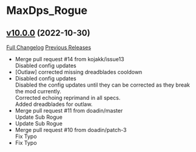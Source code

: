 # MaxDps_Rogue

## [v10.0.0](https://github.com/kaminaris/MaxDps-Rogue/tree/v10.0.0) (2022-10-30)
[Full Changelog](https://github.com/kaminaris/MaxDps-Rogue/compare/v9.1.3...v10.0.0) [Previous Releases](https://github.com/kaminaris/MaxDps-Rogue/releases)

- Merge pull request #14 from kojakk/issue13  
    Disabled config updates  
- [Outlaw] corrected missing dreadblades cooldown  
- Disabled config updates  
    Disabled the config updates until they can be corrected as they break the mod currently.  
    Corrected echoing reprimand in all specs.  
    Added dreadblades for outlaw.  
- Merge pull request #11 from doadin/master  
    Update Sub Rogue  
- Update Sub Rogue  
- Merge pull request #10 from doadin/patch-3  
    Fix Typo  
- Fix Typo  